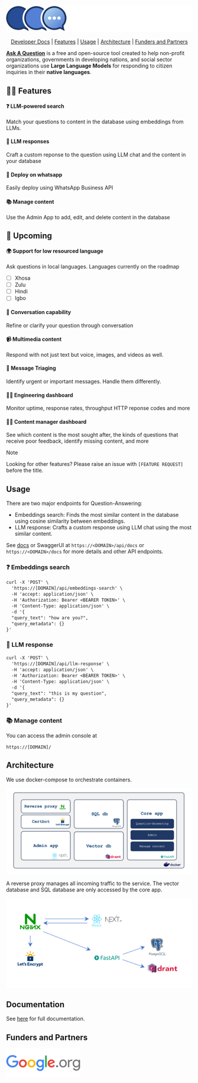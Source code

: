 <p align="center">
  <img src="docs/images/logo-light.png" alt="logo" width=600/>
</p>

<p align="center" style="text-align:center">
<a href="https://idinsight.github.io/aaq-core/">Developer Docs</a> |
<a href="#features">Features</a> |
<a href="#usage">Usage</a> |
<a href="#architecture">Architecture</a> |
<a href="#funders-and-partners">Funders and Partners</a>
</p>

**[Ask A Question](https://idinsight.github.io/aaq-core/)** is a free and open-source tool created to help non-profit organizations, governments in developing nations, and social sector organizations use **Large Language Models** for responding to citizen inquiries in their **native languages**.

## :woman_cartwheeling: Features

#### **:question: LLM-powered search**

Match your questions to content in the database using embeddings from LLMs.

#### **:robot: LLM responses**

Craft a custom reponse to the question using LLM chat and the content in your database

#### **:speech_balloon: Deploy on whatsapp**

Easily deploy using WhatsApp Business API

#### **:books: Manage content**

Use the Admin App to add, edit, and delete content in the database

## :construction: Upcoming

#### **:earth_africa: Support for low resourced language**

Ask questions in local languages. Languages currently on the roadmap

- [ ] Xhosa
- [ ] Zulu
- [ ] Hindi
- [ ] Igbo

#### **:speech_balloon: Conversation capability**

Refine or clarify your question through conversation

#### :video_camera: Multimedia content

Respond with not just text but voice, images, and videos as well.

#### :rotating_light: Message Triaging

Identify urgent or important messages. Handle them differently.

#### :technologist: Engineering dashboard

Monitor uptime, response rates, throughput HTTP reponse codes and more

#### :office_worker: Content manager dashboard

See which content is the most sought after, the kinds of questions that receive poor feedback, identify missing content, and more

> [!NOTE]
> Looking for other features? Please raise an issue with `[FEATURE REQUEST]` before the title.

## Usage

There are two major endpoints for Question-Answering:

- Embeddings search: Finds the most similar content in the database using cosine similarity between embeddings.
- LLM response: Crafts a custom response using LLM chat using the most similar content.

See [docs](https://idinsight.github.io/aaq-core/) or SwaggerUI at `https://<DOMAIN>/api/docs` or `https://<DOMAIN>/docs` for more details and other API endpoints.

### :question: Embeddings search

```
curl -X 'POST' \
  'https://[DOMAIN]/api/embeddings-search' \
  -H 'accept: application/json' \
  -H 'Authorization: Bearer <BEARER TOKEN>' \
  -H 'Content-Type: application/json' \
  -d '{
  "query_text": "how are you?",
  "query_metadata": {}
}'
```

### :robot: LLM response

```
curl -X 'POST' \
  'https://[DOMAIN]/api/llm-response' \
  -H 'accept: application/json' \
  -H 'Authorization: Bearer <BEARER TOKEN>' \
  -H 'Content-Type: application/json' \
  -d '{
  "query_text": "this is my question",
  "query_metadata": {}
}'
```

### :books: Manage content

You can access the admin console at

```
https://[DOMAIN]/
```

## Architecture

We use docker-compose to orchestrate containers.

<p align="center">
  <img src="docs/images/architecture-docker.png" alt="Architecture"/>
</p>

A reverse proxy manages all incoming traffic to the service. The vector database and SQL database are only accessed by the core app.

<p align="center">
  <img src="docs/images/architecture-traffic.png" alt="Flow"/>
</p>

## Documentation

See [here](https://idinsight.github.io/aaq-core/) for full documentation.

## Funders and Partners

<img src="docs/images/google_org.png" alt="google_dot_org" width=200/>
